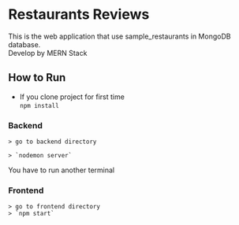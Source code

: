 # Restaurants Reviews

This is the web application that use sample_restaurants in MongoDB database.        
Develop by MERN Stack

## How to Run
* If you clone project for first time               
```npm install```

### Backend

    > go to backend directory
        
    > `nodemon server`

You have to run another terminal
### Frontend
    > go to frontend directory
    > `npm start`